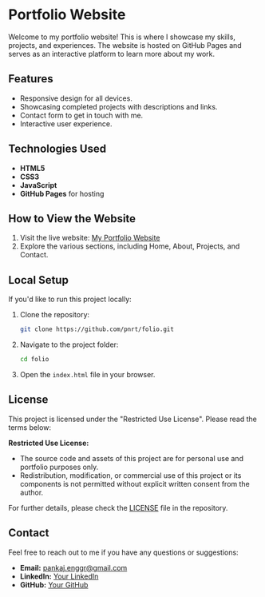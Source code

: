 # Portfolio Website

Welcome to my portfolio website! This is where I showcase my skills, projects, and experiences. The website is hosted on GitHub Pages and serves as an interactive platform to learn more about my work.

## Features
- Responsive design for all devices.
- Showcasing completed projects with descriptions and links.
- Contact form to get in touch with me.
- Interactive user experience.

## Technologies Used
- **HTML5**
- **CSS3**
- **JavaScript**
- **GitHub Pages** for hosting

## How to View the Website
1. Visit the live website: [My Portfolio Website](https://pnrt.github.io/folio/)
2. Explore the various sections, including Home, About, Projects, and Contact.

## Local Setup
If you'd like to run this project locally:
1. Clone the repository:
    ```bash
    git clone https://github.com/pnrt/folio.git
    ```
2. Navigate to the project folder:
    ```bash
    cd folio
    ```
3. Open the `index.html` file in your browser.

## License
This project is licensed under the "Restricted Use License". Please read the terms below:

**Restricted Use License:**
- The source code and assets of this project are for personal use and portfolio purposes only.
- Redistribution, modification, or commercial use of this project or its components is not permitted without explicit written consent from the author.

For further details, please check the [LICENSE](LICENSE) file in the repository.

## Contact
Feel free to reach out to me if you have any questions or suggestions:
- **Email:** pankaj.enggr@gmail.com
- **LinkedIn:** [Your LinkedIn](https://www.linkedin.com/in/pankaj-kumar-rout)
- **GitHub:** [Your GitHub](https://github.com/pnrt)
